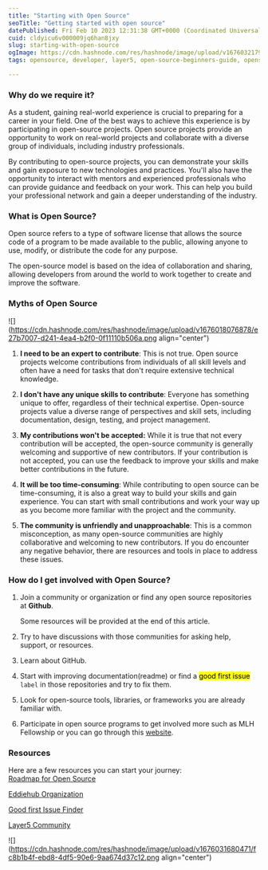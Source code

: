 ```yaml
---
title: "Starting with Open Source"
seoTitle: "Getting started with open source"
datePublished: Fri Feb 10 2023 12:31:38 GMT+0000 (Coordinated Universal Time)
cuid: cldyicu6v000009jq6han8jxy
slug: starting-with-open-source
ogImage: https://cdn.hashnode.com/res/hashnode/image/upload/v1676032179295/36923231-ac16-4a56-a9f8-34f40fd20e6b.png
tags: opensource, developer, layer5, open-source-beginners-guide, opensource-journey

---
```


### Why do we require it?

As a student, gaining real-world experience is crucial to preparing for a career in your field. One of the best ways to achieve this experience is by participating in open-source projects. Open source projects provide an opportunity to work on real-world projects and collaborate with a diverse group of individuals, including industry professionals.

By contributing to open-source projects, you can demonstrate your skills and gain exposure to new technologies and practices. You'll also have the opportunity to interact with mentors and experienced professionals who can provide guidance and feedback on your work. This can help you build your professional network and gain a deeper understanding of the industry.

### What is **Open Source**?

Open source refers to a type of software license that allows the source code of a program to be made available to the public, allowing anyone to use, modify, or distribute the code for any purpose.

The open-source model is based on the idea of collaboration and sharing, allowing developers from around the world to work together to create and improve the software.

### Myths of Open Source

![](https://cdn.hashnode.com/res/hashnode/image/upload/v1676018076878/e27b7007-d241-4ea4-b2f0-0f11110b506a.png align="center")

1. **I need to be an expert to contribute**: This is not true. Open source projects welcome contributions from individuals of all skill levels and often have a need for tasks that don't require extensive technical knowledge.
    
2. **I don't have any unique skills to contribute**: Everyone has something unique to offer, regardless of their technical expertise. Open-source projects value a diverse range of perspectives and skill sets, including documentation, design, testing, and project management.
    
3. **My contributions won't be accepted:** While it is true that not every contribution will be accepted, the open-source community is generally welcoming and supportive of new contributors. If your contribution is not accepted, you can use the feedback to improve your skills and make better contributions in the future.
    
4. **It will be too time-consuming**: While contributing to open source can be time-consuming, it is also a great way to build your skills and gain experience. You can start with small contributions and work your way up as you become more familiar with the project and the community.
    
5. **The community is unfriendly and unapproachable**: This is a common misconception, as many open-source communities are highly collaborative and welcoming to new contributors. If you do encounter any negative behavior, there are resources and tools in place to address these issues.
    

### How do I get involved with **Open Source?**

1. Join a community or organization or find any open source repositories at **Github**.
    
    Some resources will be provided at the end of this article.
    
2. Try to have discussions with those communities for asking help, support, or resources.
    
3. Learn about GitHub.
    
4. Start with improving documentation(readme) or find a <mark>good first issue</mark> `label` in those repositories and try to fix them.
    
5. Look for open-source tools, libraries, or frameworks you are already familiar with.
    
6. Participate in open source programs to get involved more such as MLH Fellowship or you can go through this [website](https://blog.wemakedevs.org/25-paid-open-source-programs-and-internships).
    

### Resources

Here are a few resources you can start your journey:  
[Roadmap for Open Source](https://github.com/WeMakeDevs/roadmaps/tree/main/Open-Source)

[Eddiehub Organization](https://github.com/EddieHubCommunity)

[Good first Issue Finder](https://goodfirstissue.dev/)

[Layer5 Community](https://layer5.io/)

![](https://cdn.hashnode.com/res/hashnode/image/upload/v1676031680471/fc8b1b4f-ebd8-4df5-90e6-9aa674d37c12.png align="center")